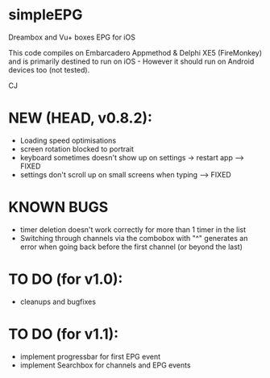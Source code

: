 simpleEPG
=========

Dreambox and Vu+ boxes EPG for iOS

This code compiles on Embarcadero Appmethod & Delphi XE5 (FireMonkey) and is primarily destined to run on iOS -
However it should run on Android devices too (not tested).

CJ

NEW (HEAD, v0.8.2):
===================

* Loading speed optimisations
* screen rotation blocked to portrait
* keyboard sometimes doesn't show up on settings -> restart app --> FIXED
* settings don't scroll up on small screens when typing         --> FIXED

KNOWN BUGS
==========

* timer deletion doesn't work correctly for more than 1 timer in the list
* Switching through channels via the combobox with "^" generates an error 
  when going back before the first channel (or beyond the last)


TO DO (for v1.0):
=================

* cleanups and bugfixes

TO DO (for v1.1):
=================

* implement progressbar for first EPG event
* implement Searchbox for channels and EPG events

